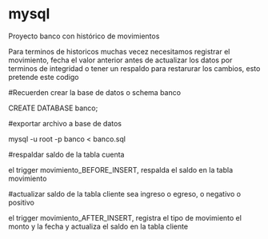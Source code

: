 # mysql
Proyecto banco con histórico de movimientos

Para terminos de historicos muchas vecez necesitamos registrar el movimiento, fecha el valor anterior antes de actualizar los datos
por terminos de integridad o tener un respaldo para restarurar los cambios, esto pretende este codigo

#Recuerden crear la base de datos o schema banco

CREATE DATABASE banco;

#exportar archivo a base de datos

mysql -u root -p banco < banco.sql

#respaldar saldo de la tabla cuenta

el trigger movimiento_BEFORE_INSERT, respalda el saldo en la tabla movimiento 

#actualizar saldo de la tabla cliente sea ingreso o egreso, o negativo o positivo

el trigger movimiento_AFTER_INSERT, registra el tipo de movimiento el monto y la fecha y actualiza el saldo en la tabla cliente
